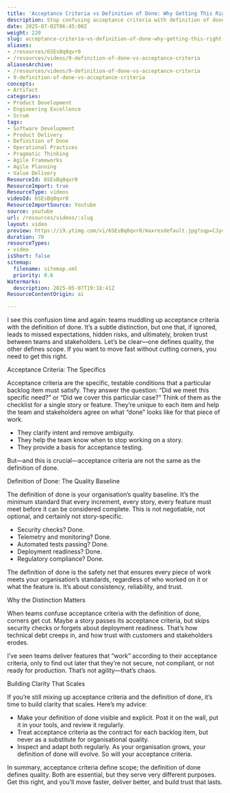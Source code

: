 ```yaml
---
title: 'Acceptance Criteria vs Definition of Done: Why Getting This Right Builds Trust and Delivers Quality Faster'
description: Stop confusing acceptance criteria with definition of done—learn the crucial difference to boost quality, speed, and trust in your agile delivery.
date: 2025-07-02T06:45:00Z
weight: 220
slug: acceptance-criteria-vs-definition-of-done-why-getting-this-right-builds-trust-and-delivers-quality-faster
aliases:
- /resources/6SEsBq0qvr0
- /resources/videos/9-definition-of-done-vs-acceptance-criteria
aliasesArchive:
- /resources/videos/9-definition-of-done-vs-acceptance-criteria
- 9-definition-of-done-vs-acceptance-criteria
concepts:
- Artifact
categories:
- Product Development
- Engineering Excellence
- Scrum
tags:
- Software Development
- Product Delivery
- Definition of Done
- Operational Practices
- Pragmatic Thinking
- Agile Frameworks
- Agile Planning
- Value Delivery
ResourceId: 6SEsBq0qvr0
ResourceImport: true
ResourceType: videos
videoId: 6SEsBq0qvr0
ResourceImportSource: Youtube
source: youtube
url: /resources/videos/:slug
layout: video
preview: https://i9.ytimg.com/vi/6SEsBq0qvr0/maxresdefault.jpg?sqp=CJy47sAG&rs=AOn4CLDOXnTpAy0-cbxLma7o8SDsZP662A
duration: 70
resourceTypes:
- video
isShort: false
sitemap:
  filename: sitemap.xml
  priority: 0.6
Watermarks:
  description: 2025-05-07T19:18:41Z
ResourceContentOrigin: ai

---
```

I see this confusion time and again: teams muddling up acceptance criteria with the definition of done. It’s a subtle distinction, but one that, if ignored, leads to missed expectations, hidden risks, and ultimately, broken trust between teams and stakeholders. Let’s be clear—one defines quality, the other defines scope. If you want to move fast without cutting corners, you need to get this right.

Acceptance Criteria: The Specifics

Acceptance criteria are the specific, testable conditions that a particular backlog item must satisfy. They answer the question: “Did we meet this specific need?” or “Did we cover this particular case?” Think of them as the checklist for a single story or feature. They’re unique to each item and help the team and stakeholders agree on what “done” looks like for that piece of work.

- They clarify intent and remove ambiguity.
- They help the team know when to stop working on a story.
- They provide a basis for acceptance testing.

But—and this is crucial—acceptance criteria are not the same as the definition of done.

Definition of Done: The Quality Baseline

The definition of done is your organisation’s quality baseline. It’s the minimum standard that every increment, every story, every feature must meet before it can be considered complete. This is not negotiable, not optional, and certainly not story-specific.

- Security checks? Done.
- Telemetry and monitoring? Done.
- Automated tests passing? Done.
- Deployment readiness? Done.
- Regulatory compliance? Done.

The definition of done is the safety net that ensures every piece of work meets your organisation’s standards, regardless of who worked on it or what the feature is. It’s about consistency, reliability, and trust.

Why the Distinction Matters

When teams confuse acceptance criteria with the definition of done, corners get cut. Maybe a story passes its acceptance criteria, but skips security checks or forgets about deployment readiness. That’s how technical debt creeps in, and how trust with customers and stakeholders erodes.

I’ve seen teams deliver features that “work” according to their acceptance criteria, only to find out later that they’re not secure, not compliant, or not ready for production. That’s not agility—that’s chaos.

Building Clarity That Scales

If you’re still mixing up acceptance criteria and the definition of done, it’s time to build clarity that scales. Here’s my advice:

- Make your definition of done visible and explicit. Post it on the wall, put it in your tools, and review it regularly.
- Treat acceptance criteria as the contract for each backlog item, but never as a substitute for organisational quality.
- Inspect and adapt both regularly. As your organisation grows, your definition of done will evolve. So will your acceptance criteria.

In summary, acceptance criteria define scope; the definition of done defines quality. Both are essential, but they serve very different purposes. Get this right, and you’ll move faster, deliver better, and build trust that lasts.

